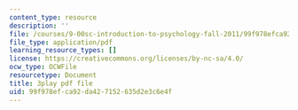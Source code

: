 ```yaml
---
content_type: resource
description: ''
file: /courses/9-00sc-introduction-to-psychology-fall-2011/99f978efca92da427152635d2e3c6e4f_SXzdOK_J-xE.pdf
file_type: application/pdf
learning_resource_types: []
license: https://creativecommons.org/licenses/by-nc-sa/4.0/
ocw_type: OCWFile
resourcetype: Document
title: 3play pdf file
uid: 99f978ef-ca92-da42-7152-635d2e3c6e4f
---
```

